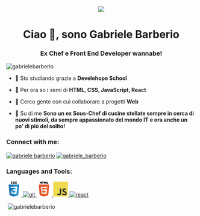 <p align="center"> <img src="https://iili.io/HruFGMQ.md.jpg)" />
</p>

<h1 align="center">Ciao 👋, sono Gabriele Barberio</h1>
<h3 align="center">Ex Chef e Front End Developer wannabe!</h3>

<p align="left"> <img src="https://komarev.com/ghpvc/?username=gabrielebarberio&label=Profile%20views&color=0e75b6&style=flat" alt="gabrielebarberio" /> </p>

- 📖 Sto studiando grazie a **Develehope School**

- 🌱 Per ora so i semi di **HTML, CSS, JavaScript, React**

- 🤝 Cerco gente con cui collaborare a progetti **Web**

- 💬 Su di me **Sono un ex Sous-Chef di cucine stellate sempre in cerca di nuovi stimoli, da sempre appassionato del mondo IT e ora anche un po' di più del solito!**

<h3 align="left">Connect with me:</h3>
<p align="left">
<a href="https://www.linkedin.com/in/gabriele-barberio-434b67220/" target="blank"><img align="center" src="https://raw.githubusercontent.com/rahuldkjain/github-profile-readme-generator/master/src/images/icons/Social/linked-in-alt.svg" alt="gabriele barberio" height="30" width="40" /></a>
<a href="https://instagram.com/gabriele_barberio?igshid=ZDdkNTZiNTM=" target="blank"><img align="center" src="https://raw.githubusercontent.com/rahuldkjain/github-profile-readme-generator/master/src/images/icons/Social/instagram.svg" alt="gabriele_barberio" height="30" width="40" /></a>
</p>

<h3 align="left">Languages and Tools:</h3>
<p align="left"> <a href="https://www.w3schools.com/css/" target="_blank" rel="noreferrer"> <img src="https://raw.githubusercontent.com/devicons/devicon/master/icons/css3/css3-original-wordmark.svg" alt="css3" width="40" height="40"/> </a> <a href="https://git-scm.com/" target="_blank" rel="noreferrer"> <img src="https://www.vectorlogo.zone/logos/git-scm/git-scm-icon.svg" alt="git" width="40" height="40"/> </a> <a href="https://www.w3.org/html/" target="_blank" rel="noreferrer"> <img src="https://raw.githubusercontent.com/devicons/devicon/master/icons/html5/html5-original-wordmark.svg" alt="html5" width="40" height="40"/> </a> <a href="https://developer.mozilla.org/en-US/docs/Web/JavaScript" target="_blank" rel="noreferrer"> <img src="https://raw.githubusercontent.com/devicons/devicon/master/icons/javascript/javascript-original.svg" alt="javascript" width="40" height="40"/> </a> <a href="https://react.dev" target="_blank" rel="noreferrer"> <img src="https://encrypted-tbn0.gstatic.com/images?q=tbn:ANd9GcSAB3h6u2IMeCyxUnyDAxESyHl5jMaz5TSzmBMou9SulC00sLRQoY864SxPc7N5JAC-lQY&usqp=CAU" alt="react" width="40" height="40"/> </a></p>

<p>&nbsp;<img align="center" src="https://github-readme-stats.vercel.app/api?username=gabrielebarberio&show_icons=true&locale=en" alt="gabrielebarberio" /></p>
